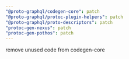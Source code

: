 ```yaml
---
"@proto-graphql/codegen-core": patch
"@proto-graphql/protoc-plugin-helpers": patch
"@proto-graphql/proto-descriptors": patch
"protoc-gen-nexus": patch
"protoc-gen-pothos": patch
---
```


remove unused code from codegen-core
